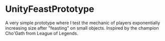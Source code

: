 # UnityFeastPrototype
A very simple prototype where I test the mechanic of players exponentially increasing size after "feasting" on small objects. Inspired by the champion Cho'Gath from League of Legends.
